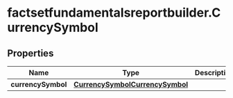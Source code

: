 # factsetfundamentalsreportbuilder.CurrencySymbol

## Properties

Name | Type | Description | Notes
------------ | ------------- | ------------- | -------------
**currencySymbol** | [**CurrencySymbolCurrencySymbol**](CurrencySymbolCurrencySymbol.md) |  | [optional] 


